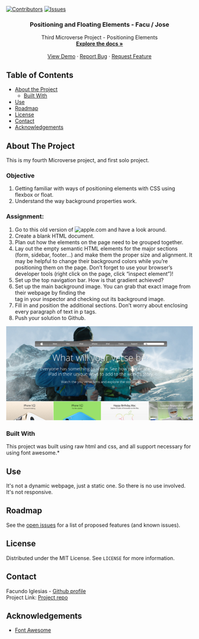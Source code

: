 [![Contributors][contributors-shield]][contributors-url]
[![Issues][issues-shield]][issues-url]
<br />
<p align="center">
 
  <h3 align="center">Positioning and Floating Elements - Facu / Jose</h3>
  <p align="center">
    Third Microverse Project - Positioning Elements
    <br />
    <a href="https://github.com/Fig77/Gradients-Project/tree/feature-developer"><strong>Explore the docs »</strong></a>
    <br />
    <br />
    <a href="https://fig77.github.io/">View Demo</a>
    ·
    <a href="https://github.com/Fig77/Gradients-Project/issues">Report Bug</a>
    ·
    <a href="https://github.com/Fig77/Gradients-Project/issues">Request Feature</a>
  </p>
</p>


<!-- TABLE OF CONTENTS -->
## Table of Contents

* [About the Project](#about-the-project)
  * [Built With](#built-with)
* [Use](#use)
* [Roadmap](#roadmap)
* [License](#license)
* [Contact](#contact)
* [Acknowledgements](#acknowledgements)



<!-- ABOUT THE PROJECT -->
## About The Project
This is my fourth Microverse project, and first solo project.

### Objective
 1. Getting familiar with ways of positioning elements with CSS using flexbox or float.
 2. Understand the way background properties work.
 
### Assignment:
 

   1. Go to this old version of ![apple.com](https://web.archive.org/web/20140301004610/http://www.apple.com/) and have a look around.
   2. Create a blank HTML document.
   3. Plan out how the elements on the page need to be grouped together.
   4. Lay out the empty semantic HTML elements for the major sections (form, sidebar, footer…) and make them  	 the proper size and alignment. It may be helpful to change their background colors while you’re      	 positioning them on the page. Don’t forget to use your browser’s developer tools (right click on the 	 page, click “inspect element”)!
   5. Set up the top navigation bar. How is that gradient achieved?
   6. Set up the main background image. You can grab that exact image from their webpage by finding the <section class="hero"> tag in your inspector and checking out its background image.
   7. Fill in and position the additional sections. Don’t worry about enclosing every paragraph of text in p tags.
   8. Push your solution to Github.


![Project Screen Shot][product-screenshot]


### Built With
This project was built using raw html and css, and all support necessary for using font awesome.* 

<!-- USAGE EXAMPLES -->
## Use

It's not a dynamic webpage, just a static one. So there is no use involved. It's not responsive.

<!-- ROADMAP -->
## Roadmap

See the [open issues](https://github.com/https://github.com/Fig77/Gradients-Project/issues/issues) for a list of proposed features (and known issues).

<!-- LICENSE -->
## License

Distributed under the MIT License. See `LICENSE` for more information.

<!-- CONTACT -->
## Contact

Facundo Iglesias - [Github profile](https://github.com/Fig77)
<br>
Project Link: [Project repo](https://github.com/Fig77/Gradients-Project)



<!-- ACKNOWLEDGEMENTS -->
## Acknowledgements
* [Font Awesome](https://fontawesome.com)



<!-- MARKDOWN LINKS & IMAGES -->
<!-- https://www.markdownguide.org/basic-syntax/#reference-style-links -->
[contributors-shield]: https://img.shields.io/badge/Contributors-1-brightgreen
[contributors-url]: https://github.com/Fig77/Gradients-Project/graphs/contributors
[issues-shield]: https://img.shields.io/badge/issues-0-%2300ff00
[issues-url]: https://github.com/Fig77/Gradients-Project/issues
[product-screenshot]: assets/img/product_ss.png
